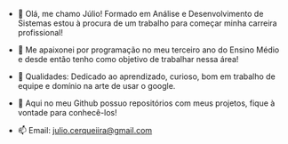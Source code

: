 - 👋 Olá, me chamo Júlio! Formado em Análise e Desenvolvimento de Sistemas estou à procura de um trabalho para começar minha carreira profissional!

- 🧡 Me apaixonei por programação no meu terceiro ano do Ensino Médio e desde então tenho como objetivo de trabalhar nessa área!

- 💪 Qualidades: Dedicado ao aprendizado, curioso, bom em trabalho de equipe e domínio na arte de usar o google.

- 💼 Aqui no meu Github possuo repositórios com meus projetos, fique à vontade para conhecê-los! 

- 📫 Email: julio.cerqueiira@gmail.com
